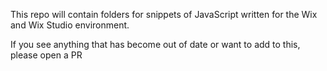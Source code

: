 This repo will contain folders for snippets of JavaScript written for the Wix and Wix Studio environment. 

If you see anything that has become out of date or want to add to this, please open a PR
